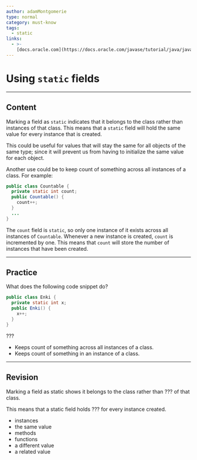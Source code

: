 ```yaml
---
author: adamMontgomerie
type: normal
category: must-know
tags:
  - static
links:
  - >-
    [docs.oracle.com](https://docs.oracle.com/javase/tutorial/java/javaOO/classvars.html){website}
---
```


# Using `static` fields


---

## Content

Marking a field as `static` indicates that it belongs to the class rather than instances of that class. This means that a `static` field will hold the same value for every instance that is created.

This could be useful for values that will stay the same for all objects of the same type; since it will prevent us from having to initialize the same value for each object.

Another use could be to keep count of something across all instances of a class. For example:

```java
public class Countable {
  private static int count;
  public Countable() {
    count++;
  }
  ...
}
```

The `count` field is `static`, so only one instance of it exists across all instances of `Countable`. Whenever a new instance is created, `count` is incremented by one. This means that `count` will store the number of instances that have been created.


---

## Practice

What does the following code snippet do? 

```java
public class Enki {
  private static int x;
  public Enki() {
    x++;
  }
}
```

???

- Keeps count of something across all instances of a class.
- Keeps count of something in an instance of a class.


---

## Revision

Marking a field as static shows it belongs to the class rather than ??? of that class.

This means that a static field holds ??? for every instance created.

- instances
- the same value
- methods
- functions
- a different value
- a related value
